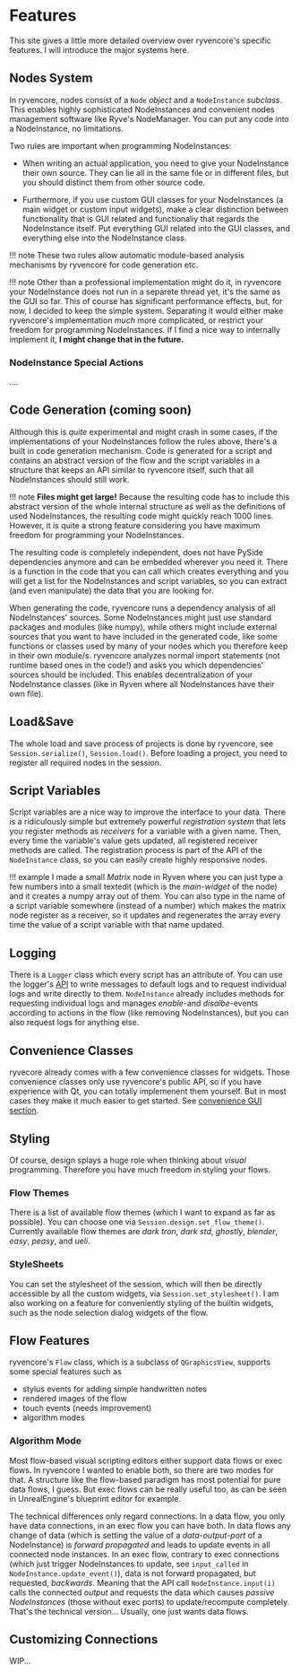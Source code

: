 # Features

This site gives a little more detailed overview over ryvencore's specific features. I will introduce the major systems here.

## Nodes System

In ryvencore, nodes consist of a `Node` *object* and a `NodeInstance` *subclass*. This enables highly sophisticated NodeInstances and convenient nodes management software like Ryve's NodeManager. You can put any code into a NodeInstance, no limitations.

Two rules are important when programming NodeInstances:

- When writing an actual application, you need to give your NodeInstance their own source. They can lie all in the same file or in different files, but you should distinct them from other source code.

- Furthermore, if you use custom GUI classes for your NodeInstances (a main widget or custom input widgets), make a clear distinction between functionality that is GUI related and functionaliy that regards the NodeInstance itself. Put everything GUI related into the GUI classes, and everything else into the NodeInstance class.

!!! note
    These two rules allow automatic module-based analysis mechanisms by ryvencore for code generation etc.

!!! note
    Other than a professional implementation might do it, in ryvencore your NodeInstance does not run in a separete thread yet, it's the same as the GUI so far. This of course has significant performance effects, but, for now, I decided to keep the simple system. Separating it would either make ryvencore's implementation *much* more complicated, or restrict your freedom for programming NodeInstances. If I find a nice way to internally implement it, **I might change that in the future.**

### NodeInstance Special Actions

....

## Code Generation (coming soon)

Although this is *quite* experimental and might crash in some cases, if the implementations of your NodeInstances follow the rules above, there's a built in code generation mechanism. Code is generated for a script and contains an abstract version of the flow and the script variables in a structure that keeps an API similar to ryvencore itself, such that all NodeInstances should still work.

!!! note
    **Files might get large!** Because the resulting code has to include this abstract version of the whole internal structure as well as the definitions of used NodeInstances, the resulting code might quickly reach 1000 lines. However, it is quite a strong feature considering you have maximum freedom for programming your NodeInstances.

The resulting code is completely independent, does not have PySide dependencies anymore and can be embedded wherever you need it. There is a function in the code that you can call which creates everything and you will get a list for the NodeInstances and script variables, so you can extract (and even manipulate) the data that you are looking for.

When generating the code, ryvencore runs a dependency analysis of all NodeInstances' sources. Some NodeInstances might just use standard packages and modules (like numpy), while others might include external sources that you want to have included in the generated code, like some functions or classes used by many of your nodes which you therefore keep in their own module/s. ryvencore analyzes normal import statements (not runtime based ones in the code!) and asks you which dependencies' sources should be included. This enables decentralization of your NodeInstance classes (like in Ryven where all NodeInstances have their own file).

## Load&Save

The whole load and save process of projects is done by ryvencore, see `Session.serialize()`, `Session.load()`. Before loading a project, you need to register all required nodes in the session.

## Script Variables

Script variables are a nice way to improve the interface to your data. There is a ridiculously simple but extremely powerful *registration system* that lets you register methods as *receivers* for a variable with a given name. Then, every time the variable's value gets updated, all registered receiver methods are called. The registration process is part of the API of the `NodeInstance` class, so you can easily create highly responsive nodes.

!!! example
    I made a small *Matrix* node in Ryven where you can just type a few numbers into a small textedit (which is the *main-widget* of the node) and it creates a numpy array out of them. You can also type in the name of a script variable somewhere (instead of a number) which makes the matrix node register as a receiver, so it updates and regenerates the array every time the value of a script variable with that name updated.

## Logging

There is a `Logger` class which every script has an attribute of. You can use the logger's [API](../api/#class-logger) to write messages to default logs and to request individual logs and write directly to them. `NodeInstance` already includes methods for requesting individual logs and manages *enable*-and *disalbe*-events according to actions in the flow (like removing NodeInstances), but you can also request logs for anything else.

## Convenience Classes

ryvecore already comes with a few convenience classes for widgets. Those convenience classes only use ryvencore's public API, so if you have experience with Qt, you can totally implemenent them yourself. But in most cases they make it much easier to get started. See [convenience GUI section](../conv_gui).

## Styling

Of course, design splays a huge role when thinking about *visual* programming. Therefore you have  much freedom in styling your flows.

### Flow Themes

There is a list of available flow themes (which I want to expand as far as possible). You can choose one via `Session.design.set_flow_theme()`. Currently available flow themes are *dark tron*, *dark std*, *ghostly*, *blender*, *easy*, *peasy*, and *ueli*.

### StyleSheets

You can set the stylesheet of the session, which will then be directly accessible by all the custom widgets, via `Session.set_stylesheet()`. I am also working on a feature for conveniently styling of the builtin widgets, such as the node selection dialog widgets of the flow.

## Flow Features

ryvencore's `Flow` class, which is a subclass of `QGraphicsView`, supports some special features such as

- stylus events for adding simple handwritten notes
- rendered images of the flow
- touch events (needs improvement)
- algorithm modes
<!-- - viewport update modes -->

### Algorithm Mode

Most flow-based visual scripting editors either support data flows or exec flows. In ryvencore I wanted to enable both, so there are two modes for that. A structure like the flow-based paradigm has most potential for pure data flows, I guess. But exec flows can be really useful too, as can be seen in UnrealEngine's blueprint editor for example.

The technical differences only regard connections. In a data flow, you only have data connections, in an exec flow you can have both. In data flows any change of data (which is setting the value of a *data-output-port* of a NodeInstance) is *forward propagated* and leads to update events in all connected node instances. In an exec flow, contrary to exec connections (which just trigger NodeInstances to update, see `input_called` in `NodeInstance.update_event()`), data is not forward propagated, but requested, *backwards*. Meaning that the API call `NodeInstance.input(i)` calls the connected *output* and requests the data which causes *passive NodeInstances* (those without exec ports) to update/recompute completely.  That's the technical version... Usually, one just wants data flows.

<!-- ### Viewport Update Mode

There are two *viewport update modes*, `'sync'` and `'async'`. The only difference is that in `sync` mode, any update event that propagates through the flow is finished before the viewport is updated. `async` mode can sometimes be useful for larget data flows, in `async` mode, the flow first updates the scene rectangle of the *main-widgets* of NodeInstances before passing the update event to the next connected NodeInstance (so you can see your flow procedurally execute). -->


## Customizing Connections

WIP...